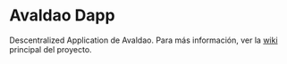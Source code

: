 # Avaldao Dapp

Descentralized Application de Avaldao. Para más información, ver la [wiki](https://github.com/ACDI-Argentina/avaldao/wiki) principal del proyecto.